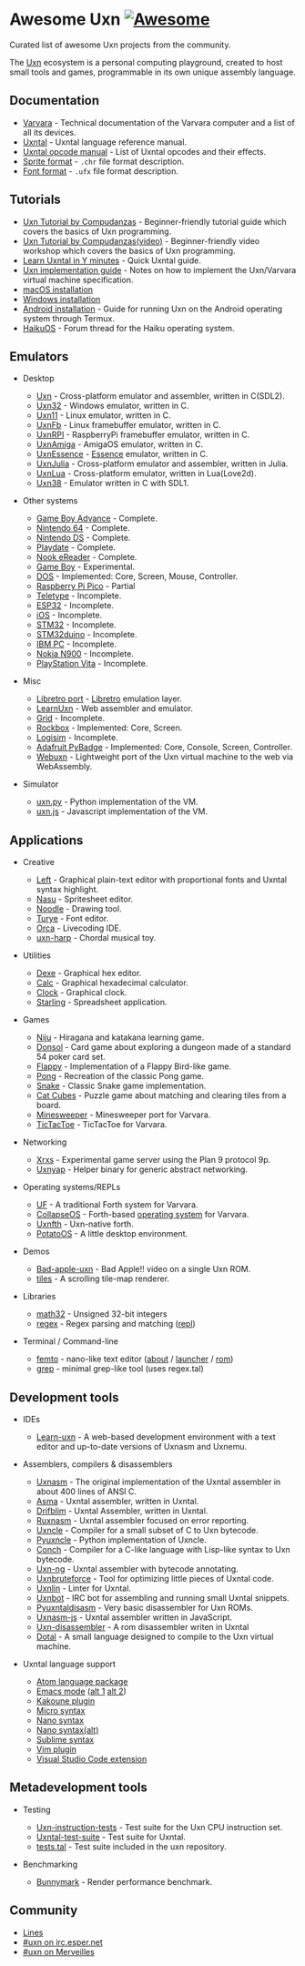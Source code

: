 # Awesome Uxn [![Awesome](https://awesome.re/badge.svg)](https://awesome.re)

Curated list of awesome Uxn projects from the community.

The [Uxn](https://100r.co/site/uxn.html) ecosystem is a personal computing playground, created to host small tools and games, programmable in its own unique assembly language.

## Documentation

- [Varvara](https://wiki.xxiivv.com/site/varvara.html) - Technical documentation of the Varvara computer and a list of all its devices.
- [Uxntal](https://wiki.xxiivv.com/site/uxntal.html) - Uxntal language reference manual.
- [Uxntal opcode manual](https://wiki.xxiivv.com/site/uxntal_reference.html) - List of Uxntal opcodes and their effects.
- [Sprite format](https://wiki.xxiivv.com/site/chr_format.html) - `.chr` file format description.
- [Font format](https://wiki.xxiivv.com/site/ufx_format.html) - `.ufx` file format description.

## Tutorials

- [Uxn Tutorial by Compudanzas](https://compudanzas.net/uxn_tutorial.html) - Beginner-friendly tutorial guide which covers the basics of Uxn programming.
- [Uxn Tutorial by Compudanzas(video)](https://www.youtube.com/watch?v=LrNuq_JgaOA) - Beginner-friendly video workshop which covers the basics of Uxn programming.
- [Learn Uxntal in Y minutes](https://learnxinyminutes.com/docs/uxntal/) - Quick Uxntal guide.
- [Uxn implementation guide](https://github.com/DeltaF1/uxn-impl-guide) - Notes on how to implement the Uxn/Varvara virtual machine specification.
- [macOS installation](https://eli.li/2021/09/27/how-to-install-uxn-on-macos)
- [Windows installation](https://itch.io/t/1605965/a-quick-guide-to-running-this-software)
- [Android installation](https://llllllll.co/t/uxn-virtual-computer/46103/253) - Guide for running Uxn on the Android operating system through Termux.
- [HaikuOS](https://discuss.haiku-os.org/t/uxn-ecosystem-on-haiku/12209) - Forum thread for the Haiku operating system.

## Emulators

* Desktop

  - [Uxn](https://git.sr.ht/~rabbits/uxn) - Cross-platform emulator and assembler, written in C(SDL2).
  - [Uxn32](https://github.com/randrew/uxn32) - Windows emulator, written in C.
  - [Uxn11](https://git.sr.ht/~rabbits/uxn11) - Linux emulator, written in C.
  - [UxnFb](https://git.badd10de.dev/uxnfb) - Linux framebuffer emulator, written in C.
  - [UxnRPI](https://git.badd10de.dev/uxnrpi) - RaspberryPi framebuffer emulator, written in C.
  - [UxnAmiga](https://code.mathr.co.uk/uxn-amiga) - AmigaOS emulator, written in C.
  - [UxnEssence](https://gitlab.com/nakst/essence/-/tree/master/ports/uxn) - [Essence](https://gitlab.com/nakst/essence) emulator, written in C.
  - [UxnJulia](https://github.com/Ismael-VC/Varvara.jl) - Cross-platform emulator and assembler, written in Julia.
  - [UxnLua](https://github.com/DeltaF1/uxn-lua) - Cross-platform emulator, written in Lua(Love2d).
  - [Uxn38](http://zzo38computer.org/fossil/uxn.ui) - Emulator written in C with SDL1.

* Other systems

  - [Game Boy Advance](https://git.badd10de.dev/uxngba) - Complete.
  - [Nintendo 64](https://git.badd10de.dev/uxn64) - Complete.
  - [Nintendo DS](https://github.com/asiekierka/uxnds) - Complete.
  - [Playdate](https://git.sr.ht/~rabbits/uxn-playdate) - Complete.
  - [Nook eReader](https://git.badd10de.dev/uxnnst/) - Complete.
  - [Game Boy](https://github.com/tbsp/uxngb) - Experimental.
  - [DOS](https://git.sr.ht/~rabbits/uxn-vga) - Implemented: Core, Screen, Mouse, Controller.
  - [Raspberry Pi Pico](https://git.sr.ht/~alderwick/pico-uxn) - Partial
  - [Teletype](https://github.com/csboling/teluxn) - Incomplete.
  - [ESP32](https://github.com/max22-/uxn-esp32) - Incomplete.
  - [iOS](https://github.com/kylestew/UxniOS) - Incomplete.
  - [STM32](https://github.com/kylestew/armuxn) - Incomplete.
  - [STM32duino](https://github.com/cassvs/arduxno-demo) - Incomplete.
  - [IBM PC](https://github.com/cr1901/pcuxn) - Incomplete.
  - [Nokia N900](https://git.sr.ht/~foura/uxn900) - Incomplete.
  - [PlayStation Vita](https://github.com/ivodopiviz/uxnvita) - Incomplete.

* Misc

  - [Libretro port](https://github.com/kivutar/uxn) - [Libretro](https://www.libretro.com/) emulation layer.
  - [LearnUxn](https://git.sr.ht/~metasyn/learn-uxn/) - Web assembler and emulator.
  - [Grid](https://tildegit.org/nihilazo/grid-uxn) - Incomplete.
  - [Rockbox](https://tilde.town/~nihilazo/varvara_rockbox.html) - Implemented: Core, Screen.
  - [Logisim](https://github.com/DeltaF1/uxn-logisim) - Incomplete.
  - [Adafruit PyBadge](https://git.sr.ht/~poyu/uxn-pybadge) - Implemented: Core, Console, Screen, Controller.
  - [Webuxn](https://github.com/aduros/webuxn) - Lightweight port of the Uxn virtual machine to the web via WebAssembly.

* Simulator

  - [uxn.py](https://github.com/max22-/uxnemu.py) - Python implementation of the VM.
  - [uxn.js](https://git.sr.ht/~rabbits/uxn5) - Javascript implementation of the VM.

## Applications

* Creative

  - [Left](https://wiki.xxiivv.com/site/left.html) - Graphical plain-text editor with proportional fonts and Uxntal syntax highlight.
  - [Nasu](https://wiki.xxiivv.com/site/nasu.html) - Spritesheet editor.
  - [Noodle](https://wiki.xxiivv.com/site/noodle.html) - Drawing tool.
  - [Turye](https://wiki.xxiivv.com/site/turye.html) - Font editor.
  - [Orca](https://wiki.xxiivv.com/site/orca.html) - Livecoding IDE.
  - [uxn-harp](https://github.com/lynn/uxn-harp) - Chordal musical toy.

* Utilities

  - [Dexe](https://wiki.xxiivv.com/site/dexe.html) - Graphical hex editor.
  - [Calc](https://git.sr.ht/~rabbits/uxn/tree/main/item/projects/software/calc.tal) - Graphical hexadecimal calculator.
  - [Clock](https://git.sr.ht/~rabbits/uxn/tree/main/item/projects/examples/devices/datetime.tal) - Graphical clock.
  - [Starling](https://git.sr.ht/~cabrendan/starling) - Spreadsheet application.

* Games

  - [Niju](https://hundredrabbits.itch.io/niju) - Hiragana and katakana learning game.
  - [Donsol](https://hundredrabbits.itch.io/donsol) - Card game about exploring a dungeon made of a standard 54 poker card set.
  - [Flappy](https://github.com/keijiro/uxn-sketches/blob/main/flappy.tal) - Implementation of a Flappy Bird-like game.
  - [Pong](https://compudanzas.net/uxn_tutorial_day_6.html) - Recreation of the classic Pong game.
  - [Snake](https://git.sr.ht/~rabbits/uxn/tree/main/item/projects/examples/demos/snake.tal) - Classic Snake game implementation.
  - [Cat Cubes](https://pup.town/catcubes.html) - Puzzle game about matching and clearing tiles from a board.
  - [Minesweeper](https://git.sr.ht/~rabbits/minesweeper) - Minesweeper port for Varvara.
  - [TicTacToe](https://melanocarpa.lesarbr.es/hypha/xo.tal) - TicTacToe for Varvara.

* Networking

  - [Xrxs](https://nilfm.cc/git/xrxs/about/) - Experimental game server using the Plan 9 protocol 9p.
  - [Uxnyap](https://github.com/klardotsh/uxnyap) - Helper binary for generic abstract networking.

* Operating systems/REPLs

  - [UF](http://www.call-with-current-continuation.org/uf/uf.html) - A traditional Forth system for Varvara.
  - [CollapseOS](https://github.com/schierlm/collapseos-uxn) - Forth-based [operating system](http://collapseos.org/) for Varvara.
  - [Uxnfth](https://git.sr.ht/~binarycat/uxnfth) - Uxn-native forth.
  - [PotatoOS](http://wiki.xxiivv.com/site/potato.html) - A little desktop environment.

* Demos

  - [Bad-apple-uxn](https://github.com/karolbelina/bad-apple-uxn) - Bad Apple!! video on a single Uxn ROM.
  - [tiles](https://codeberg.org/kira/uxn-demos/src/branch/master/tiles.tal) - A scrolling tile-map renderer.

* Libraries

  - [math32](http://plastic-idolatry.com/erik/nxu/math32.tal) - Unsigned 32-bit integers
  - [regex](http://plastic-idolatry.com/erik/nxu/regex.tal) - Regex parsing and matching ([repl](http://plastic-idolatry.com/erik/nxu/repl-regex.tal))

* Terminal / Command-line

  - [femto](http://plastic-idolatry.com/erik/nxu/femto.tal) - nano-like text editor ([about](http://plastic-idolatry.com/erik/nxu/femto.txt) / [launcher](http://plastic-idolatry.com/erik/nxu/femto) / [rom](http://plastic-idolatry.com/erik/nxu/femto.rom))
  - [grep](http://plastic-idolatry.com/erik/nxu/grep.tal) - minimal grep-like tool (uses regex.tal)

## Development tools

* IDEs

  - [Learn-uxn](https://metasyn.srht.site/learn-uxn/) - A web-based development environment with a text editor and up-to-date versions of Uxnasm and Uxnemu.

* Assemblers, compilers & disassemblers

  - [Uxnasm](https://git.sr.ht/~rabbits/uxn/tree/main/item/src/uxnasm.c) - The original implementation of the Uxntal assembler in about 400 lines of ANSI C.
  - [Asma](https://git.sr.ht/~rabbits/uxn/tree/main/item/projects/software/asma.tal) - Uxntal assembler, written in Uxntal.
  - [Drifblim](https://wiki.xxiivv.com/site/drifblim.html) - Uxntal Assembler, written in Uxntal.
  - [Ruxnasm](https://github.com/karolbelina/ruxnasm) - Uxntal assembler focused on error reporting.
  - [Uxncle](https://github.com/CPunch/Uxncle) - Compiler for a small subset of C to Uxn bytecode.
  - [Pyuxncle](https://github.com/CPunch/Pyuxncle) - Python implementation of Uxncle.
  - [Conch](https://github.com/Armael/conch) - Compiler for a C-like language with Lisp-like syntax to Uxn bytecode.
  - [Uxn-ng](https://git.sr.ht/~tenshi/uxn-ng) - Uxntal assembler with bytecode annotating.
  - [Uxnbruteforce](https://github.com/max22-/uxnbruteforce) - Tool for optimizing little pieces of Uxntal code.
  - [Uxnlin](https://git.sr.ht/~rabbits/uxnlin) - Linter for Uxntal.
  - [Uxnbot](https://git.sr.ht/~alderwick/uxnbot) - IRC bot for assembling and running small Uxntal snippets.
  - [Pyuxntaldisasm](https://github.com/DeltaF1/pyuxntaldisasm) - Very basic disassembler for Uxn ROMs.
  - [Uxnasm-js](https://github.com/rafapaezbas/uxnasm-js) - Uxntal assembler written in JavaScript.
  - [Uxn-disassembler](https://github.com/Liorst4/uxn-disassembler) - A rom disassembler writen in Uxntal 
  - [Dotal](https://github.com/HParker/dotal) - A small language designed to compile to the Uxn virtual machine.

* Uxntal language support

  - [Atom language package](https://atom.io/packages/language-uxntal)
  - [Emacs mode](https://github.com/non/uxntal-mode) ([alt 1](https://github.com/xaderfos/uxntal-mode) [alt 2](https://github.com/rafapaezbas/uxntal-mode))
  - [Kakoune plugin](https://git.sr.ht/~athorp96/uxntal.kak)
  - [Micro syntax](https://nilfm.cc/git/dotfiles/tree/micro/syntax/uxn.yaml)
  - [Nano syntax](https://codeberg.org/sejo/uxntal.nanorc)
  - [Nano syntax(alt)](https://git.sr.ht/~cassvs/uxntal-nano)
  - [Sublime syntax](https://git.sr.ht/~rabbits/uxn/tree/main/item/etc/tal.sublime-syntax)
  - [Vim plugin](https://github.com/karolbelina/uxntal.vim)
  - [Visual Studio Code extension](https://marketplace.visualstudio.com/items?itemName=karolbelina.uxntal)

## Metadevelopment tools

* Testing

  - [Uxn-instruction-tests](https://github.com/DeltaF1/uxn-instruction-tests) - Test suite for the Uxn CPU instruction set.
  - [Uxntal-test-suite](https://github.com/karolbelina/uxntal-test-suite) - Test suite for Uxntal.
  - [tests.tal](https://git.sr.ht/~rabbits/uxn/tree/main/item/projects/utils/tests.tal) - Test suite included in the uxn repository.

* Benchmarking

  - [Bunnymark](https://codeberg.org/kira/bunnymark) - Render performance benchmark.

## Community

- [Lines](https://llllllll.co/t/uxn-virtual-computer/46103)
- [#uxn on irc.esper.net](https://webchat.esper.net/?channels=uxn)
- [#uxn on Merveilles](https://merveilles.town/tags/uxn)
